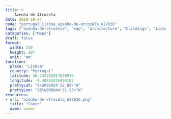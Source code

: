 ```yaml
---
title: > 
    Azenha de Atrozela
date: 2018-10-07
code: "portugal_lisboa_azenha-de-atrozela_627036"
tags: ["azenha-de-atrozela", "map", "architecture", "buildings", "Lisboa", "Portugal"]
categories: ["Maps"]
draft: false
format:
  width: 210
  height: 297
  unit: 'mm'
location:
  place: "Lisboa"
  country: "Portugal"
  latitude: 38.742202817078976
  longitude: -9.40633416454102
  prettyLat: "9\u00b024'22.80\"W"
  prettyLon: "38\u00b044'31.93\"N"
resources:
- src: "azenha-de-atrozela_627036.png"
  title: "Cover"
  name: cover
---
```

